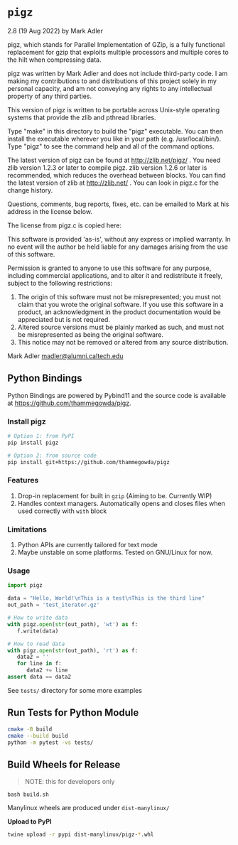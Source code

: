# `pigz`

 2.8 (19 Aug 2022) by Mark Adler

pigz, which stands for Parallel Implementation of GZip, is a fully functional
replacement for gzip that exploits multiple processors and multiple cores to
the hilt when compressing data.

pigz was written by Mark Adler and does not include third-party code. I am
making my contributions to and distributions of this project solely in my
personal capacity, and am not conveying any rights to any intellectual property
of any third parties.

This version of pigz is written to be portable across Unix-style operating
systems that provide the zlib and pthread libraries.

Type "make" in this directory to build the "pigz" executable.  You can then
install the executable wherever you like in your path (e.g. /usr/local/bin/).
Type "pigz" to see the command help and all of the command options.

The latest version of pigz can be found at http://zlib.net/pigz/ .  You need
zlib version 1.2.3 or later to compile pigz.  zlib version 1.2.6 or later is
recommended, which reduces the overhead between blocks.  You can find the
latest version of zlib at http://zlib.net/ .  You can look in pigz.c for the
change history.

Questions, comments, bug reports, fixes, etc. can be emailed to Mark at his
address in the license below.

The license from pigz.c is copied here:

  This software is provided 'as-is', without any express or implied
  warranty.  In no event will the author be held liable for any damages
  arising from the use of this software.

  Permission is granted to anyone to use this software for any purpose,
  including commercial applications, and to alter it and redistribute it
  freely, subject to the following restrictions:

  1. The origin of this software must not be misrepresented; you must not
     claim that you wrote the original software. If you use this software
     in a product, an acknowledgment in the product documentation would be
     appreciated but is not required.
  2. Altered source versions must be plainly marked as such, and must not be
     misrepresented as being the original software.
  3. This notice may not be removed or altered from any source distribution.

  Mark Adler
  madler@alumni.caltech.edu

## Python Bindings

Python Bindings are powered by Pybind11 and the source code is available at https://github.com/thammegowda/pigz.

### Install pigz
```bash
# Option 1: from PyPI
pip install pigz

# Option 2: from source code
pip install git+https://github.com/thammegowda/pigz
```

### Features
1. Drop-in replacement for built in `gzip` (Aiming to be. Currently WIP)
2. Handles context managers. Automatically opens and closes files when used correctly with `with` block


### Limitations
1. Python APIs are currently tailored for text mode
2. Maybe unstable on some platforms. Tested on GNU/Linux for now.

### Usage

```python
import pigz

data = "Hello, World!\nThis is a test\nThis is the third line"
out_path = 'test_iterator.gz'

# How to write data
with pigz.open(str(out_path), 'wt') as f:
   f.write(data)

# How to read data
with pigz.open(str(out_path), 'rt') as f:
   data2 = ''
   for line in f:
      data2 += line
assert data == data2
```

See `tests/` directory for some more examples


## Run Tests for Python Module

```bash
cmake -B build
cmake --build build
python -m pytest -vs tests/

```


## Build Wheels for Release

> NOTE: this for developers only

`bash build.sh`

Manylinux wheels are produced under `dist-manylinux/`


**Upload to PyPI**
```bash
twine upload -r pypi dist-manylinux/pigz-*.whl
```
